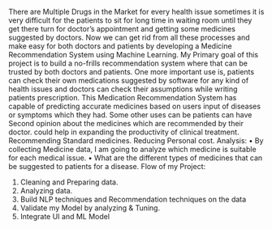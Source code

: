 There are Multiple Drugs in the Market for every health issue sometimes it is very difficult for the patients to sit for long time in waiting room until they get there turn for doctor’s appointment and getting some medicines suggested by doctors. Now we can get rid from all these processes and make easy for both doctors and patients by developing a Medicine Recommendation System using Machine Learning. 
My Primary goal of this project is to build a no-frills recommendation system where that can be trusted by both doctors and patients. One more important use is, patients can check their own medications suggested by software for any kind of health issues and doctors can check their assumptions while writing patients prescription. 
This Medication Recommendation System has capable of predicting accurate medicines based on users input of diseases or symptoms which they had. Some other uses can be patients can have Second opinion about the medicines which are recommended by their doctor. could help in expanding the productivity of clinical treatment. Recommending Standard medicines. Reducing Personal cost.
Analysis:
•	By collecting Medicine data, I am going to analyze which medicine is suitable for each medical issue.
•	What are the different types of medicines that can be suggested to patients for a disease.
Flow of my Project:
1.	Cleaning and Preparing data.
2.	Analyzing data.
3.	Build NLP techniques and Recommendation techniques on the data
4.	Validate my Model by analyzing & Tuning.
5.	Integrate UI and ML Model


